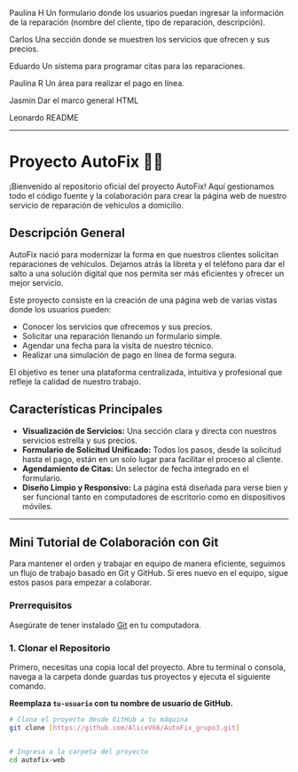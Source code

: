 Paulina H Un formulario donde los usuarios puedan ingresar la información de la reparación (nombre del cliente, tipo de reparación, descripción).

Carlos Una sección donde se muestren los servicios que ofrecen y sus precios.

Eduardo Un sistema para programar citas para las reparaciones.

Paulina R Un área para realizar el pago en línea.

Jasmin Dar el marco general HTML

Leonardo README

----------------------------------------------------------------------------------

# Proyecto AutoFix 🚗💨

¡Bienvenido al repositorio oficial del proyecto AutoFix! Aquí gestionamos todo el código fuente y la colaboración para crear la página web de nuestro servicio de reparación de vehículos a domicilio.

## Descripción General

AutoFix nació para modernizar la forma en que nuestros clientes solicitan reparaciones de vehículos. Dejamos atrás la libreta y el teléfono para dar el salto a una solución digital que nos permita ser más eficientes y ofrecer un mejor servicio.

Este proyecto consiste en la creación de una página web de varias vistas donde los usuarios pueden:
-   Conocer los servicios que ofrecemos y sus precios.
-   Solicitar una reparación llenando un formulario simple.
-   Agendar una fecha para la visita de nuestro técnico.
-   Realizar una simulación de pago en línea de forma segura.

El objetivo es tener una plataforma centralizada, intuitiva y profesional que refleje la calidad de nuestro trabajo.

## Características Principales

* **Visualización de Servicios:** Una sección clara y directa con nuestros servicios estrella y sus precios.
* **Formulario de Solicitud Unificado:** Todos los pasos, desde la solicitud hasta el pago, están en un solo lugar para facilitar el proceso al cliente.
* **Agendamiento de Citas:** Un selector de fecha integrado en el formulario.
* **Diseño Limpio y Responsivo:** La página está diseñada para verse bien y ser funcional tanto en computadores de escritorio como en dispositivos móviles.

---

## Mini Tutorial de Colaboración con Git

Para mantener el orden y trabajar en equipo de manera eficiente, seguimos un flujo de trabajo basado en Git y GitHub. Si eres nuevo en el equipo, sigue estos pasos para empezar a colaborar.

### Prerrequisitos

Asegúrate de tener instalado [Git](https://git-scm.com/downloads) en tu computadora.

### 1. Clonar el Repositorio

Primero, necesitas una copia local del proyecto. Abre tu terminal o consola, navega a la carpeta donde guardas tus proyectos y ejecuta el siguiente comando.

**Reemplaza `tu-usuario` con tu nombre de usuario de GitHub.**

```bash
# Clona el proyecto desde GitHub a tu máquina
git clone [https://github.com/AliceV66/AutoFix_grupo3.git]


# Ingresa a la carpeta del proyecto
cd autofix-web
